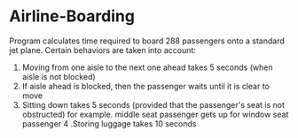 # Airline-Boarding

Program calculates time required to board 288 passengers onto a standard jet plane. Certain behaviors are taken into account:

1. Moving from one aisle to the next one ahead takes 5 seconds (when aisle is not blocked)
2. If aisle ahead is blocked, then the passenger waits until it is clear to move
3. Sitting down takes 5 seconds (provided that the passenger's seat is not obstructed)
  for example. middle seat passenger gets up for window seat passenger
4 .Storing luggage takes 10 seconds
